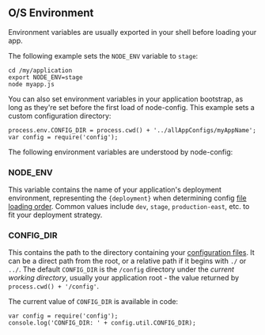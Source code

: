 ## O/S Environment

Environment variables are usually exported in your shell before loading your app.  

The following example sets the ```NODE_ENV``` variable to ```stage```:
```
cd /my/application
export NODE_ENV=stage
node myapp.js
```

You can also set environment variables in your application bootstrap, as long as they're set before the first load of node-config.  This example sets a custom configuration directory:
```
process.env.CONFIG_DIR = process.cwd() + '../allAppConfigs/myAppName';
var config = require('config');
```

The following environment variables are understood by node-config:

### NODE_ENV

This variable contains the name of your application's deployment environment, representing the ```{deployment}``` when determining config [file loading order](https://github.com/lorenwest/node-config/wiki/Configuration-Files#file-load-order).  Common values include ```dev```, ```stage```, ```production-east```, etc. to fit your deployment strategy.

### CONFIG_DIR

This contains the path to the directory containing your [configuration files](https://github.com/lorenwest/node-config/wiki/Configuration-Files).  It can be a direct path from the root, or a relative path if it begins with ```./``` or ```../```.  The default ```CONFIG_DIR``` is the ```/config``` directory under the *current working directory*, usually your application root - the value returned by ```process.cwd() + '/config'```.

The current value of ```CONFIG_DIR``` is available in code:
```
var config = require('config');
console.log('CONFIG_DIR: ' + config.util.CONFIG_DIR);
```